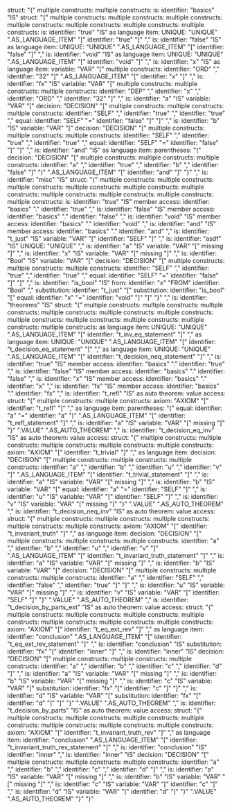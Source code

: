 struct:
    "{"
    multiple constructs:
        multiple constructs:
            is:
                identifier:
                    "basics"
                "IS"
                struct:
                    "{"
                    multiple constructs:
                        multiple constructs:
                            multiple constructs:
                                multiple constructs:
                                    multiple constructs:
                                        multiple constructs:
                                            multiple constructs:
                                                is:
                                                    identifier:
                                                        "true"
                                                    "IS"
                                                    as language item:
                                                        UNIQUE:
                                                            "UNIQUE"
                                                        ".AS_LANGUAGE_ITEM"
                                                        "["
                                                        identifier:
                                                            "true"
                                                        "]"
                                                ","
                                                is:
                                                    identifier:
                                                        "false"
                                                    "IS"
                                                    as language item:
                                                        UNIQUE:
                                                            "UNIQUE"
                                                        ".AS_LANGUAGE_ITEM"
                                                        "["
                                                        identifier:
                                                            "false"
                                                        "]"
                                            ","
                                            is:
                                                identifier:
                                                    "void"
                                                "IS"
                                                as language item:
                                                    UNIQUE:
                                                        "UNIQUE"
                                                    ".AS_LANGUAGE_ITEM"
                                                    "["
                                                    identifier:
                                                        "void"
                                                    "]"
                                        ","
                                        is:
                                            identifier:
                                                "x"
                                            "IS"
                                            as language item:
                                                variable:
                                                    "VAR"
                                                    "["
                                                    multiple constructs:
                                                        identifier:
                                                            "ORD"
                                                        ","
                                                        identifier:
                                                            "32"
                                                    "]"
                                                ".AS_LANGUAGE_ITEM"
                                                "["
                                                identifier:
                                                    "x"
                                                "]"
                                    ","
                                    is:
                                        identifier:
                                            "fx"
                                        "IS"
                                        variable:
                                            "VAR"
                                            "["
                                            multiple constructs:
                                                multiple constructs:
                                                    multiple constructs:
                                                        identifier:
                                                            "DEP"
                                                        ","
                                                        identifier:
                                                            "x"
                                                    ","
                                                    identifier:
                                                        "ORD"
                                                ","
                                                identifier:
                                                    "32"
                                            "]"
                                ","
                                is:
                                    identifier:
                                        "a"
                                    "IS"
                                    variable:
                                        "VAR"
                                        "["
                                        decision:
                                            "DECISION"
                                            "["
                                            multiple constructs:
                                                multiple constructs:
                                                    multiple constructs:
                                                        identifier:
                                                            "SELF"
                                                        ","
                                                        identifier:
                                                            "true"
                                                    ","
                                                    identifier:
                                                        "true"
                                                ","
                                                equal:
                                                    identifier:
                                                        "SELF"
                                                    "="
                                                    identifier:
                                                        "false"
                                            "]"
                                        "]"
                            ","
                            is:
                                identifier:
                                    "b"
                                "IS"
                                variable:
                                    "VAR"
                                    "["
                                    decision:
                                        "DECISION"
                                        "["
                                        multiple constructs:
                                            multiple constructs:
                                                multiple constructs:
                                                    identifier:
                                                        "SELF"
                                                    ","
                                                    identifier:
                                                        "true"
                                                ","
                                                identifier:
                                                    "true"
                                            ","
                                            equal:
                                                identifier:
                                                    "SELF"
                                                "="
                                                identifier:
                                                    "false"
                                        "]"
                                    "]"
                        ","
                        is:
                            identifier:
                                "and"
                            "IS"
                            as language item:
                                parentheses:
                                    "("
                                    decision:
                                        "DECISION"
                                        "["
                                        multiple constructs:
                                            multiple constructs:
                                                multiple constructs:
                                                    identifier:
                                                        "a"
                                                    ","
                                                    identifier:
                                                        "true"
                                                ","
                                                identifier:
                                                    "b"
                                            ","
                                            identifier:
                                                "false"
                                        "]"
                                    ")"
                                ".AS_LANGUAGE_ITEM"
                                "["
                                identifier:
                                    "and"
                                "]"
                    "}"
            ","
            is:
                identifier:
                    "misc"
                "IS"
                struct:
                    "{"
                    multiple constructs:
                        multiple constructs:
                            multiple constructs:
                                multiple constructs:
                                    multiple constructs:
                                        multiple constructs:
                                            multiple constructs:
                                                multiple constructs:
                                                    multiple constructs:
                                                        multiple constructs:
                                                            is:
                                                                identifier:
                                                                    "true"
                                                                "IS"
                                                                member access:
                                                                    identifier:
                                                                        "basics"
                                                                    "."
                                                                    identifier:
                                                                        "true"
                                                            ","
                                                            is:
                                                                identifier:
                                                                    "false"
                                                                "IS"
                                                                member access:
                                                                    identifier:
                                                                        "basics"
                                                                    "."
                                                                    identifier:
                                                                        "false"
                                                        ","
                                                        is:
                                                            identifier:
                                                                "void"
                                                            "IS"
                                                            member access:
                                                                identifier:
                                                                    "basics"
                                                                "."
                                                                identifier:
                                                                    "void"
                                                    ","
                                                    is:
                                                        identifier:
                                                            "and"
                                                        "IS"
                                                        member access:
                                                            identifier:
                                                                "basics"
                                                            "."
                                                            identifier:
                                                                "and"
                                                ","
                                                is:
                                                    identifier:
                                                        "t_just"
                                                    "IS"
                                                    variable:
                                                        "VAR"
                                                        "["
                                                        identifier:
                                                            "SELF"
                                                        "]"
                                            ","
                                            is:
                                                identifier:
                                                    "asdf"
                                                "IS"
                                                UNIQUE:
                                                    "UNIQUE"
                                        ","
                                        is:
                                            identifier:
                                                "a"
                                            "IS"
                                            variable:
                                                "VAR"
                                                "["
                                                missing
                                                "]"
                                    ","
                                    is:
                                        identifier:
                                            "x"
                                        "IS"
                                        variable:
                                            "VAR"
                                            "["
                                            missing
                                            "]"
                                ","
                                is:
                                    identifier:
                                        "Bool"
                                    "IS"
                                    variable:
                                        "VAR"
                                        "["
                                        decision:
                                            "DECISION"
                                            "["
                                            multiple constructs:
                                                multiple constructs:
                                                    multiple constructs:
                                                        identifier:
                                                            "SELF"
                                                        ","
                                                        identifier:
                                                            "true"
                                                    ","
                                                    identifier:
                                                        "true"
                                                ","
                                                equal:
                                                    identifier:
                                                        "SELF"
                                                    "="
                                                    identifier:
                                                        "false"
                                            "]"
                                        "]"
                            ","
                            is:
                                identifier:
                                    "is_bool"
                                "IS"
                                from:
                                    identifier:
                                        "x"
                                    "FROM"
                                    identifier:
                                        "Bool"
                        ","
                        substitution:
                            identifier:
                                "t_just"
                            "["
                            substitution:
                                identifier:
                                    "is_bool"
                                "["
                                equal:
                                    identifier:
                                        "x"
                                    "="
                                    identifier:
                                        "void"
                                "]"
                            "]"
                    "}"
        ","
        is:
            identifier:
                "theorems"
            "IS"
            struct:
                "{"
                multiple constructs:
                    multiple constructs:
                        multiple constructs:
                            multiple constructs:
                                multiple constructs:
                                    multiple constructs:
                                        multiple constructs:
                                            multiple constructs:
                                                multiple constructs:
                                                    multiple constructs:
                                                        multiple constructs:
                                                            as language item:
                                                                UNIQUE:
                                                                    "UNIQUE"
                                                                ".AS_LANGUAGE_ITEM"
                                                                "["
                                                                identifier:
                                                                    "t_inv_eq_statement"
                                                                "]"
                                                            ","
                                                            as language item:
                                                                UNIQUE:
                                                                    "UNIQUE"
                                                                ".AS_LANGUAGE_ITEM"
                                                                "["
                                                                identifier:
                                                                    "t_decision_eq_statement"
                                                                "]"
                                                        ","
                                                        as language item:
                                                            UNIQUE:
                                                                "UNIQUE"
                                                            ".AS_LANGUAGE_ITEM"
                                                            "["
                                                            identifier:
                                                                "t_decision_neq_statement"
                                                            "]"
                                                    ","
                                                    is:
                                                        identifier:
                                                            "true"
                                                        "IS"
                                                        member access:
                                                            identifier:
                                                                "basics"
                                                            "."
                                                            identifier:
                                                                "true"
                                                ","
                                                is:
                                                    identifier:
                                                        "false"
                                                    "IS"
                                                    member access:
                                                        identifier:
                                                            "basics"
                                                        "."
                                                        identifier:
                                                            "false"
                                            ","
                                            is:
                                                identifier:
                                                    "x"
                                                "IS"
                                                member access:
                                                    identifier:
                                                        "basics"
                                                    "."
                                                    identifier:
                                                        "x"
                                        ","
                                        is:
                                            identifier:
                                                "fx"
                                            "IS"
                                            member access:
                                                identifier:
                                                    "basics"
                                                "."
                                                identifier:
                                                    "fx"
                                    ","
                                    is:
                                        identifier:
                                            "t_refl"
                                        "IS"
                                        as auto theorem:
                                            value access:
                                                struct:
                                                    "{"
                                                    multiple constructs:
                                                        multiple constructs:
                                                            axiom:
                                                                "AXIOM"
                                                                "["
                                                                identifier:
                                                                    "t_refl"
                                                                "]"
                                                            ","
                                                            as language item:
                                                                parentheses:
                                                                    "("
                                                                    equal:
                                                                        identifier:
                                                                            "a"
                                                                        "="
                                                                        identifier:
                                                                            "a"
                                                                    ")"
                                                                ".AS_LANGUAGE_ITEM"
                                                                "["
                                                                identifier:
                                                                    "t_refl_statement"
                                                                "]"
                                                        ","
                                                        is:
                                                            identifier:
                                                                "a"
                                                            "IS"
                                                            variable:
                                                                "VAR"
                                                                "["
                                                                missing
                                                                "]"
                                                    "}"
                                                ".VALUE"
                                            ".AS_AUTO_THEOREM"
                                ","
                                is:
                                    identifier:
                                        "t_decision_eq_inv"
                                    "IS"
                                    as auto theorem:
                                        value access:
                                            struct:
                                                "{"
                                                multiple constructs:
                                                    multiple constructs:
                                                        multiple constructs:
                                                            multiple constructs:
                                                                multiple constructs:
                                                                    axiom:
                                                                        "AXIOM"
                                                                        "["
                                                                        identifier:
                                                                            "t_trivial"
                                                                        "]"
                                                                    ","
                                                                    as language item:
                                                                        decision:
                                                                            "DECISION"
                                                                            "["
                                                                            multiple constructs:
                                                                                multiple constructs:
                                                                                    multiple constructs:
                                                                                        identifier:
                                                                                            "a"
                                                                                        ","
                                                                                        identifier:
                                                                                            "b"
                                                                                    ","
                                                                                    identifier:
                                                                                        "u"
                                                                                ","
                                                                                identifier:
                                                                                    "v"
                                                                            "]"
                                                                        ".AS_LANGUAGE_ITEM"
                                                                        "["
                                                                        identifier:
                                                                            "t_trivial_statement"
                                                                        "]"
                                                                ","
                                                                is:
                                                                    identifier:
                                                                        "a"
                                                                    "IS"
                                                                    variable:
                                                                        "VAR"
                                                                        "["
                                                                        missing
                                                                        "]"
                                                            ","
                                                            is:
                                                                identifier:
                                                                    "b"
                                                                "IS"
                                                                variable:
                                                                    "VAR"
                                                                    "["
                                                                    equal:
                                                                        identifier:
                                                                            "a"
                                                                        "="
                                                                        identifier:
                                                                            "SELF"
                                                                    "]"
                                                        ","
                                                        is:
                                                            identifier:
                                                                "u"
                                                            "IS"
                                                            variable:
                                                                "VAR"
                                                                "["
                                                                identifier:
                                                                    "SELF"
                                                                "]"
                                                    ","
                                                    is:
                                                        identifier:
                                                            "v"
                                                        "IS"
                                                        variable:
                                                            "VAR"
                                                            "["
                                                            missing
                                                            "]"
                                                "}"
                                            ".VALUE"
                                        ".AS_AUTO_THEOREM"
                            ","
                            is:
                                identifier:
                                    "t_decision_neq_inv"
                                "IS"
                                as auto theorem:
                                    value access:
                                        struct:
                                            "{"
                                            multiple constructs:
                                                multiple constructs:
                                                    multiple constructs:
                                                        multiple constructs:
                                                            multiple constructs:
                                                                axiom:
                                                                    "AXIOM"
                                                                    "["
                                                                    identifier:
                                                                        "t_invariant_truth"
                                                                    "]"
                                                                ","
                                                                as language item:
                                                                    decision:
                                                                        "DECISION"
                                                                        "["
                                                                        multiple constructs:
                                                                            multiple constructs:
                                                                                multiple constructs:
                                                                                    identifier:
                                                                                        "a"
                                                                                    ","
                                                                                    identifier:
                                                                                        "b"
                                                                                ","
                                                                                identifier:
                                                                                    "u"
                                                                            ","
                                                                            identifier:
                                                                                "v"
                                                                        "]"
                                                                    ".AS_LANGUAGE_ITEM"
                                                                    "["
                                                                    identifier:
                                                                        "t_invariant_truth_statement"
                                                                    "]"
                                                            ","
                                                            is:
                                                                identifier:
                                                                    "a"
                                                                "IS"
                                                                variable:
                                                                    "VAR"
                                                                    "["
                                                                    missing
                                                                    "]"
                                                        ","
                                                        is:
                                                            identifier:
                                                                "b"
                                                            "IS"
                                                            variable:
                                                                "VAR"
                                                                "["
                                                                decision:
                                                                    "DECISION"
                                                                    "["
                                                                    multiple constructs:
                                                                        multiple constructs:
                                                                            multiple constructs:
                                                                                identifier:
                                                                                    "a"
                                                                                ","
                                                                                identifier:
                                                                                    "SELF"
                                                                            ","
                                                                            identifier:
                                                                                "false"
                                                                        ","
                                                                        identifier:
                                                                            "true"
                                                                    "]"
                                                                "]"
                                                    ","
                                                    is:
                                                        identifier:
                                                            "u"
                                                        "IS"
                                                        variable:
                                                            "VAR"
                                                            "["
                                                            missing
                                                            "]"
                                                ","
                                                is:
                                                    identifier:
                                                        "v"
                                                    "IS"
                                                    variable:
                                                        "VAR"
                                                        "["
                                                        identifier:
                                                            "SELF"
                                                        "]"
                                            "}"
                                        ".VALUE"
                                    ".AS_AUTO_THEOREM"
                        ","
                        is:
                            identifier:
                                "t_decision_by_parts_ext"
                            "IS"
                            as auto theorem:
                                value access:
                                    struct:
                                        "{"
                                        multiple constructs:
                                            multiple constructs:
                                                multiple constructs:
                                                    multiple constructs:
                                                        multiple constructs:
                                                            multiple constructs:
                                                                multiple constructs:
                                                                    axiom:
                                                                        "AXIOM"
                                                                        "["
                                                                        identifier:
                                                                            "t_eq_ext_rev"
                                                                        "]"
                                                                    ","
                                                                    as language item:
                                                                        identifier:
                                                                            "conclusion"
                                                                        ".AS_LANGUAGE_ITEM"
                                                                        "["
                                                                        identifier:
                                                                            "t_eq_ext_rev_statement"
                                                                        "]"
                                                                ","
                                                                is:
                                                                    identifier:
                                                                        "conclusion"
                                                                    "IS"
                                                                    substitution:
                                                                        identifier:
                                                                            "fx"
                                                                        "["
                                                                        identifier:
                                                                            "inner"
                                                                        "]"
                                                            ","
                                                            is:
                                                                identifier:
                                                                    "inner"
                                                                "IS"
                                                                decision:
                                                                    "DECISION"
                                                                    "["
                                                                    multiple constructs:
                                                                        multiple constructs:
                                                                            multiple constructs:
                                                                                identifier:
                                                                                    "a"
                                                                                ","
                                                                                identifier:
                                                                                    "b"
                                                                            ","
                                                                            identifier:
                                                                                "c"
                                                                        ","
                                                                        identifier:
                                                                            "d"
                                                                    "]"
                                                        ","
                                                        is:
                                                            identifier:
                                                                "a"
                                                            "IS"
                                                            variable:
                                                                "VAR"
                                                                "["
                                                                missing
                                                                "]"
                                                    ","
                                                    is:
                                                        identifier:
                                                            "b"
                                                        "IS"
                                                        variable:
                                                            "VAR"
                                                            "["
                                                            missing
                                                            "]"
                                                ","
                                                is:
                                                    identifier:
                                                        "c"
                                                    "IS"
                                                    variable:
                                                        "VAR"
                                                        "["
                                                        substitution:
                                                            identifier:
                                                                "fx"
                                                            "["
                                                            identifier:
                                                                "c"
                                                            "]"
                                                        "]"
                                            ","
                                            is:
                                                identifier:
                                                    "d"
                                                "IS"
                                                variable:
                                                    "VAR"
                                                    "["
                                                    substitution:
                                                        identifier:
                                                            "fx"
                                                        "["
                                                        identifier:
                                                            "d"
                                                        "]"
                                                    "]"
                                        "}"
                                    ".VALUE"
                                ".AS_AUTO_THEOREM"
                    ","
                    is:
                        identifier:
                            "t_decision_by_parts"
                        "IS"
                        as auto theorem:
                            value access:
                                struct:
                                    "{"
                                    multiple constructs:
                                        multiple constructs:
                                            multiple constructs:
                                                multiple constructs:
                                                    multiple constructs:
                                                        multiple constructs:
                                                            multiple constructs:
                                                                axiom:
                                                                    "AXIOM"
                                                                    "["
                                                                    identifier:
                                                                        "t_invariant_truth_rev"
                                                                    "]"
                                                                ","
                                                                as language item:
                                                                    identifier:
                                                                        "conclusion"
                                                                    ".AS_LANGUAGE_ITEM"
                                                                    "["
                                                                    identifier:
                                                                        "t_invariant_truth_rev_statement"
                                                                    "]"
                                                            ","
                                                            is:
                                                                identifier:
                                                                    "conclusion"
                                                                "IS"
                                                                identifier:
                                                                    "inner"
                                                        ","
                                                        is:
                                                            identifier:
                                                                "inner"
                                                            "IS"
                                                            decision:
                                                                "DECISION"
                                                                "["
                                                                multiple constructs:
                                                                    multiple constructs:
                                                                        multiple constructs:
                                                                            identifier:
                                                                                "a"
                                                                            ","
                                                                            identifier:
                                                                                "b"
                                                                        ","
                                                                        identifier:
                                                                            "c"
                                                                    ","
                                                                    identifier:
                                                                        "d"
                                                                "]"
                                                    ","
                                                    is:
                                                        identifier:
                                                            "a"
                                                        "IS"
                                                        variable:
                                                            "VAR"
                                                            "["
                                                            missing
                                                            "]"
                                                ","
                                                is:
                                                    identifier:
                                                        "b"
                                                    "IS"
                                                    variable:
                                                        "VAR"
                                                        "["
                                                        missing
                                                        "]"
                                            ","
                                            is:
                                                identifier:
                                                    "c"
                                                "IS"
                                                variable:
                                                    "VAR"
                                                    "["
                                                    identifier:
                                                        "c"
                                                    "]"
                                        ","
                                        is:
                                            identifier:
                                                "d"
                                            "IS"
                                            variable:
                                                "VAR"
                                                "["
                                                identifier:
                                                    "d"
                                                "]"
                                    "}"
                                ".VALUE"
                            ".AS_AUTO_THEOREM"
                "}"
    "}"